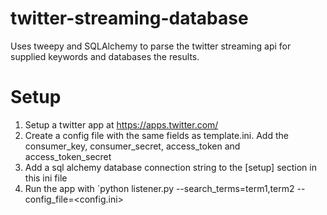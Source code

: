 # twitter-streaming-database
Uses tweepy and SQLAlchemy to parse the twitter streaming api for supplied keywords and databases the results.

# Setup

1. Setup a twitter app at https://apps.twitter.com/
2. Create a config file with the same fields as template.ini. Add the consumer_key, consumer_secret, access_token and access_token_secret
3. Add a sql alchemy database connection string to the [setup] section in this ini file
4. Run the app with `python listener.py --search_terms=term1,term2 --config_file=<config.ini>
